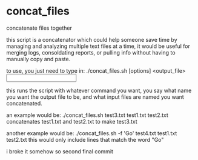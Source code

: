 # concat_files
 concatenate files together

 this script is a concatenator which could help someone save time by managing and analyzing multiple text files at a time, it would be useful for merging logs, consoldating reports, or pulling info without having to manually copy and paste.

 to use, you just need to type in:  ./concat_files.sh [options] <output_file> <input files>

 this runs the script with whatever command you want, you say what name you want the output file to be, and what input files are named you want concatenated.

 an example would be: ./concat_files.sh test3.txt test1.txt test2.txt
 concatenates test1.txt and test2.txt to make test3.txt

 another example would be: ./concat_files.sh -f 'Go' test4.txt test1.txt test2.txt
 this would only include lines that match the word "Go"

 i broke it somehow so second final commit